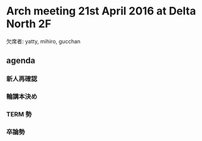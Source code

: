 # Arch meeting 21st April 2016 at Delta North 2F

欠席者: yatty, mihiro, gucchan

agenda
-----
### 新人再確認

### 輪講本決め

### TERM 勢

### 卒論勢

